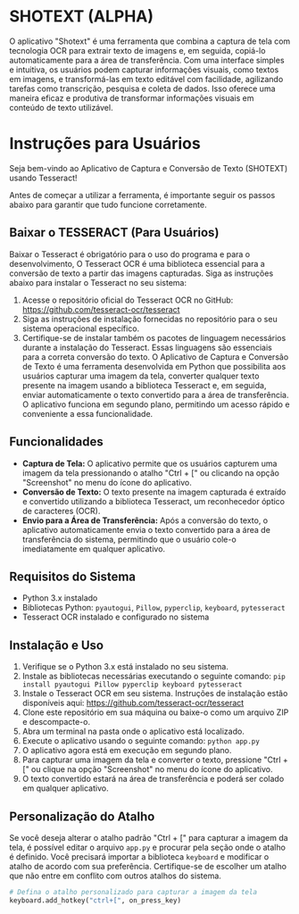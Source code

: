 #  SHOTEXT (ALPHA)
O aplicativo "Shotext" é uma ferramenta que combina a captura de tela com tecnologia OCR para extrair texto de imagens e, em seguida, copiá-lo automaticamente para a área de transferência. Com uma interface simples e intuitiva, os usuários podem capturar informações visuais, como textos em imagens, e transformá-las em texto editável com facilidade, agilizando tarefas como transcrição, pesquisa e coleta de dados. Isso oferece uma maneira eficaz e produtiva de transformar informações visuais em conteúdo de texto utilizável.
# Instruções para Usuários
Seja bem-vindo ao Aplicativo de Captura e Conversão de Texto (SHOTEXT) usando Tesseract!

Antes de começar a utilizar a ferramenta, é importante seguir os passos abaixo para garantir que tudo funcione corretamente.

## Baixar o TESSERACT (Para Usuários)

Baixar o Tesseract é obrigatório para o uso do programa e para o desenvolvimento,
O Tesseract OCR é uma biblioteca essencial para a conversão de texto a partir das imagens capturadas. Siga as instruções abaixo para instalar o Tesseract no seu sistema:

1. Acesse o repositório oficial do Tesseract OCR no GitHub: https://github.com/tesseract-ocr/tesseract
2. Siga as instruções de instalação fornecidas no repositório para o seu sistema operacional específico.
3. Certifique-se de instalar também os pacotes de linguagem necessários durante a instalação do Tesseract. Essas linguagens são essenciais para a correta conversão do texto.
O Aplicativo de Captura e Conversão de Texto é uma ferramenta desenvolvida em Python que possibilita aos usuários capturar uma imagem da tela, converter qualquer texto presente na imagem usando a biblioteca Tesseract e, em seguida, enviar automaticamente o texto convertido para a área de transferência. O aplicativo funciona em segundo plano, permitindo um acesso rápido e conveniente a essa funcionalidade.

## Funcionalidades

- **Captura de Tela:** O aplicativo permite que os usuários capturem uma imagem da tela pressionando o atalho "Ctrl + [" ou clicando na opção "Screenshot" no menu do ícone do aplicativo.
- **Conversão de Texto:** O texto presente na imagem capturada é extraído e convertido utilizando a biblioteca Tesseract, um reconhecedor óptico de caracteres (OCR).
- **Envio para a Área de Transferência:** Após a conversão do texto, o aplicativo automaticamente envia o texto convertido para a área de transferência do sistema, permitindo que o usuário cole-o imediatamente em qualquer aplicativo.

## Requisitos do Sistema

- Python 3.x instalado
- Bibliotecas Python: `pyautogui`, `Pillow`, `pyperclip`, `keyboard`, `pytesseract`
- Tesseract OCR instalado e configurado no sistema

## Instalação e Uso

1. Verifique se o Python 3.x está instalado no seu sistema.
2. Instale as bibliotecas necessárias executando o seguinte comando:
`pip install pyautogui Pillow pyperclip keyboard pytesseract`
3. Instale o Tesseract OCR em seu sistema. Instruções de instalação estão disponíveis aqui: https://github.com/tesseract-ocr/tesseract
4. Clone este repositório em sua máquina ou baixe-o como um arquivo ZIP e descompacte-o.
5. Abra um terminal na pasta onde o aplicativo está localizado.
6. Execute o aplicativo usando o seguinte comando: `python app.py`
7. O aplicativo agora está em execução em segundo plano.
8. Para capturar uma imagem da tela e converter o texto, pressione "Ctrl + [" ou clique na opção "Screenshot" no menu do ícone do aplicativo.
9. O texto convertido estará na área de transferência e poderá ser colado em qualquer aplicativo.

## Personalização do Atalho

Se você deseja alterar o atalho padrão "Ctrl + [" para capturar a imagem da tela, é possível editar o arquivo `app.py` e procurar pela seção onde o atalho é definido. Você precisará importar a biblioteca `keyboard` e modificar o atalho de acordo com sua preferência. Certifique-se de escolher um atalho que não entre em conflito com outros atalhos do sistema.

```python
# Defina o atalho personalizado para capturar a imagem da tela
keyboard.add_hotkey("ctrl+[", on_press_key)
